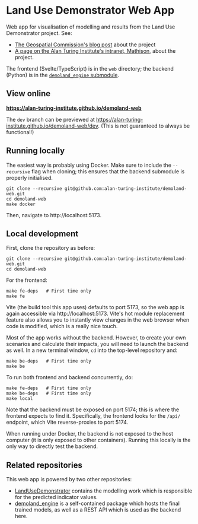 # Land Use Demonstrator Web App

Web app for visualisation of modelling and results from the Land Use Demonstrator project. See:

- [The Geospatial Commission's blog post](https://www.landusedialogues.gov.uk/2023/03/13/using-spatial-data-science-to-deliver-more-from-the-same-land/) about the project
- [A page on the Alan Turing Institute's intranet, Mathison](https://mathison.turing.ac.uk/page/2864), about the project.

The frontend (Svelte/TypeScript) is in the `web` directory; the backend (Python) is in the [`demoland_engine` submodule](https://github.com/martinfleis/demoland_engine).


## View online

**https://alan-turing-institute.github.io/demoland-web**

The `dev` branch can be previewed at https://alan-turing-institute.github.io/demoland-web/dev.
(This is not guaranteed to always be functional!)


## Running locally

The easiest way is probably using Docker.
Make sure to include the `--recursive` flag when cloning; this ensures that the backend submodule is properly initialised.

```
git clone --recursive git@github.com:alan-turing-institute/demoland-web.git
cd demoland-web
make docker
```

Then, navigate to http://localhost:5173.


## Local development

First, clone the repository as before:

```
git clone --recursive git@github.com:alan-turing-institute/demoland-web.git
cd demoland-web
```

For the frontend:

```
make fe-deps   # First time only
make fe
```

Vite (the build tool this app uses) defaults to port 5173, so the web app is again accessible via http://localhost:5173.
Vite's hot module replacement feature also allows you to instantly view changes in the web browser when code is modified, which is a really nice touch.

Most of the app works without the backend.
However, to create your own scenarios and calculate their impacts, you will need to launch the backend as well.
In a new terminal window, `cd` into the top-level repository and:

```
make be-deps   # First time only
make be
```

To run both frontend and backend concurrently, do:

```
make fe-deps   # First time only
make be-deps   # First time only
make local
```

Note that the backend must be exposed on port 5174; this is where the frontend expects to find it.
Specifically, the frontend looks for the `/api/` endpoint, which Vite reverse-proxies to port 5174.

When running under Docker, the backend is not exposed to the host computer (it is only exposed to other containers).
Running this locally is the only way to directly test the backend.


## Related repositories

This web app is powered by two other repositories:

- [LandUseDemonstrator](https://github.com/ciupava/LandUseDemonstrator) contains the modelling work which is responsible for the predicted indicator values.
- [demoland_engine](https://github.com/martinfleis/demoland_engine) is a self-contained package which hosts the final trained models, as well as a REST API which is used as the backend here.
